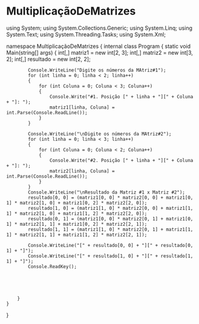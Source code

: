 # MultiplicaçãoDeMatrizes
using System;
using System.Collections.Generic;
using System.Linq;
using System.Text;
using System.Threading.Tasks;
using System.Xml;

namespace MultiplicaçãoDeMatrizes
{
    internal class Program
    {
        static void Main(string[] args)
        {
            int[,] matriz1 = new int[2, 3];
            int[,] matriz2 = new int[3, 2];
            int[,] resultado = new int[2, 2];

            Console.WriteLine("Digite os números da MAtriz#1");
            for (int linha = 0; linha < 2; linha++)
            {
                for (int Coluna = 0; Coluna < 3; Coluna++)
                {
                    Console.Write("#1. Posição [" + linha + "][" + Coluna + "]: ");
                    matriz1[linha, Coluna] = int.Parse(Console.ReadLine());
                }
            }

            Console.WriteLine("\nDigite os números da MAtriz#2");
            for (int linha = 0; linha < 3; linha++)
            {
                for (int Coluna = 0; Coluna < 2; Coluna++)
                {
                    Console.Write("#2. Posição [" + linha + "][" + Coluna + "]: ");
                    matriz2[linha, Coluna] = int.Parse(Console.ReadLine());
                }
            }
            Console.WriteLine("\nResultado da Matriz #1 x Matriz #2");
            resultado[0, 0] = (matriz1[0, 0] * matriz2[0, 0] + matriz1[0, 1] * matriz2[1, 0] + matriz1[0, 2] * matriz2[2, 0]);
            resultado[1, 0] = (matriz1[1, 0] * matriz2[0, 0] + matriz1[1, 1] * matriz2[1, 0] + matriz1[1, 2] * matriz2[2, 0]);
            resultado[0, 1] = (matriz1[0, 0] * matriz2[0, 1] + matriz1[0, 1] * matriz2[1, 1] + matriz1[0, 2] * matriz2[2, 1]);
            resultado[1, 1] = (matriz1[1, 0] * matriz2[0, 1] + matriz1[1, 1] * matriz2[1, 1] + matriz1[1, 2] * matriz2[2, 1]);

            Console.WriteLine("[" + resultado[0, 0] + "][" + resultado[0, 1] + "]");
            Console.WriteLine("[" + resultado[1, 0] + "][" + resultado[1, 1] + "]");
            Console.ReadKey();





        }
    }
}
